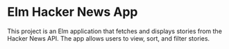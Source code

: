 # Elm Hacker News App

This project is an Elm application that fetches and displays stories from the Hacker News API. The app allows users to view, sort, and filter stories.
